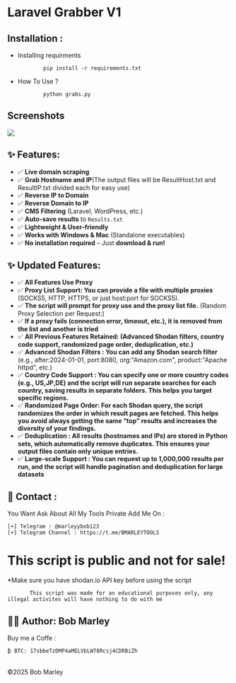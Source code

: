 # Laravel Grabber V1 

Installation : 
------
         

 - Installing requirments
   
               pip install -r requirements.txt
    
 - How To Use ?
   
               python grabs.py

<h2>Screenshots</h2>
<img src="https://i.imgur.com/XMnJ44Y.png" style="max-width:100%;">
               
## ✨ Features:
- ✅ **Live domain scraping**
- ✅ **Grab Hostname and IP**(The output files will be ResultHost.txt and ResultIP.txt divided each for easy use)
- ✅ **Reverse IP to Domain**
- ✅ **Reverse Domain to IP**
- ✅ **CMS Filtering** (Laravel, WordPress, etc.)
- ✅ **Auto-save results** to `Results.txt`
- ✅ **Lightweight & User-friendly**
- ✅ **Works with Windows & Mac** (Standalone executables)
- ✅ **No installation required** – Just **download & run!**

## ✨ Updated Features:
- ✅ **All Features Use Proxy**
- ✅ **Proxy List Support: You can provide a file with multiple proxies** (SOCKS5, HTTP, HTTPS, or just host:port for SOCKS5).
- ✅ **The script will prompt for proxy use and the proxy list file.** (Random Proxy Selection per Request:)
- ✅ **If a proxy fails (connection error, timeout, etc.), it is removed from the list and another is tried**
- ✅ **All Previous Features Retained: (Advanced Shodan filters, country code support, randomized page order, deduplication, etc.)**
- ✅ **Advanced Shodan Filters : You can add any Shodan search filter** (e.g., after:2024-01-01, port:8080, org:"Amazon.com", product:"Apache httpd", etc.)
- ✅ **Country Code Support : You can specify one or more country codes (e.g., US,JP,DE) and the script will run separate searches for each country, saving results in separate folders. This helps you target specific regions.**
- ✅ **Randomized Page Order: For each Shodan query, the script randomizes the order in which result pages are fetched. This helps you avoid always getting the same “top” results and increases the diversity of your findings.**
- ✅ **Deduplication : All results (hostnames and IPs) are stored in Python sets, which automatically remove duplicates. This ensures your output files contain only unique entries.**
- ✅ **Large-scale Support : You can request up to 1,000,000 results per run, and the script will handle pagination and deduplication for large datasets**

📧 Contact :
------
You Want Ask About All My Tools Private Add Me On : 
```
[+] Telegram : @marleyybob123
[+] Telegram Channel : https://t.me/BMARLEYTOOLS
```
# This script is public and not for sale!

*Make sure you have shodan.io API key before using the script

           This script was made for an educational purposes only, any illegal activites will have nothing to do with me

👨‍💻 Author: Bob Marley
------
Buy me a Coffe :
```
₿ BTC: 17sbbeTzDMP4aMELVbLW78Rcsj4CDRBiZh
```
<br>©2025 Bob Marley
